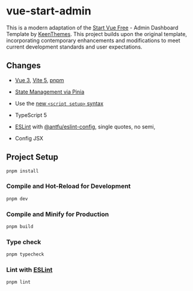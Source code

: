 # vue-start-admin

This is a modern adaptation of the [Start Vue Free](https://keenthemes.com/products/start-vue-free/) - Admin Dashboard Template by [KeenThemes](https://keenthemes.com/). This project builds upon the original template, incorporating contemporary enhancements and modifications to meet current development standards and user expectations.

## Changes

- [Vue 3](https://github.com/vuejs/core), [Vite 5](https://github.com/vitejs/vite), [pnpm](https://pnpm.io/)

- [State Management via Pinia](https://pinia.vuejs.org/)

- Use the [new `<script setup>` syntax](https://github.com/vuejs/rfcs/pull/227)

- TypeScript 5

- [ESLint](https://eslint.org/) with [@antfu/eslint-config](https://github.com/antfu/eslint-config), single quotes, no semi,

- Config JSX 

## Project Setup

```sh
pnpm install
```

### Compile and Hot-Reload for Development

```sh
pnpm dev
```

### Compile and Minify for Production

```sh
pnpm build
```

### Type check

```sh
pnpm typecheck
```

### Lint with [ESLint](https://eslint.org/)

```sh
pnpm lint
```

